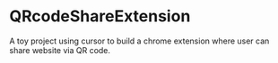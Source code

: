 # QRcodeShareExtension
A toy project using cursor to build a chrome extension where user can share website via QR code.
